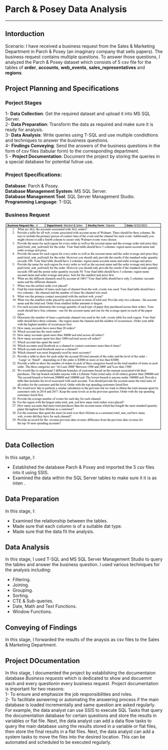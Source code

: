# Parch & Posey Data Analysis
_____
## Intorduction
Scenario:
I have received a business request from the Sales & Marketing Department in Parch & Posey (an imaginary company that sells papers). The business request contains multiple questions. To answer those questions, I analyzed the Parch & Posey dataset which consists of 5 csv file for the tables of __order__, __accounts__, __web_events__, __sales_representatives__ and __regions__.

## Project Planning and Specifications
### Porject Stages
1- __Data Collection__:
  Get the required dataset and upload it into MS SQL Server.
 \
2- __Data Preparation__:
  Transform the data as required and make sure it is ready for analysis.
\
3- __Data Analysis__:
  Write queries using T-SQL and use multiple condidtions and techniques to answer the business questions.
\
4- __Findings Conveying__:
  Send the answers of the business questions in the form of csv files (tabular form) to the corresponding department.
\
5 - __Project Documentation__:
  Document the project by storing the queries in a special database for potential futrue use.

### Project Specifications:
__Database__: Parch & Posey.
\
__Database Management System__: MS SQL Server.
\
__Database Management Tool__: SQL Server Management Studio.
\
__Programming Language__: T-SQL


### Business Request
![](Images/Sales_&_Marketing_Business_Requests.PNG)



## Data Collection
In this satge, I:
- Established the database Parch & Posey and imported the 5 csv files into it using SSIS.
- Examined the data within the SQL Server tables to make sure it it is as inten .

## Data Preparation
In this stage, I:
- Examined the relationship between the tables.
- Made sure that each column is of a suitable dat type.
- Made sure that the data fit the analysis.

## Data Analysis
In this stage, I used T-SQL and MS SQL Server Management Studio to query the tables and answer the business question. I used various techniques for the analysis including:
- Filtering.
- Joining.
- Grouping.
- Sorting.
- CTE & Sub-queries.
- Date, Math and Text Functions.
- Window Functions.

## Conveying of Findings
In this stage, I forwarded the results of the anaysis as csv files to the Sales & Marketing Department.

## Project DOcumentation
In this stage, I documented the project by establishing the documentaion database *Business requests* which is dedicated to show and docuemnt each and every questionin every business request. Project documentation is important for two reasons:
\
1- To ensure and emphasize the job responsibilities and roles.
\
2- To facilitate asnwering or automating the answering process if the main database is loaded incrementally and same question are asked regularly. For example, the data analyst can use SSIS to execute SQL Tasks that query the documentation database for certain questions and store the results in variables or flat file. Next, the data analyst can add a data flow tasks to query the main database using the results stored in a variable or flat files, then store the final results in a flat files. Next, the data analyst can add a system tasks to move the files into the desired location. This can be automated and scheduled to be executed regularly.




